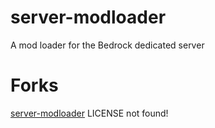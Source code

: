 # server-modloader
A mod loader for the Bedrock dedicated server
# Forks
[server-modloader](https://github.com/minecraft-linux/server-modloader) LICENSE not found!
